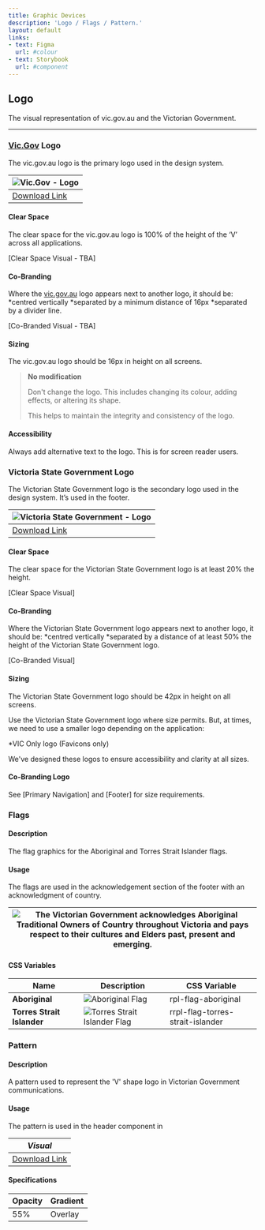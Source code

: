 ```yaml
---
title: Graphic Devices
description: 'Logo / Flags / Pattern.'
layout: default
links:
- text: Figma
  url: #colour
- text: Storybook
  url: #component
---
```


## Logo

The visual representation of vic.gov.au and the Victorian Government.

---

### [Vic.Gov](https://www.vic.gov.au/) Logo

The vic.gov.au logo is the primary logo used in the design system.

|![Vic.Gov - Logo](/assets/img/vic-gov-au-logo.png) |
|---------------------------- |
| [Download Link](https://www.vic.gov.au/)  |

#### Clear Space

The clear space for the vic.gov.au logo is 100% of the height of the ‘V’ across all applications.

[Clear Space Visual - TBA]

#### Co-Branding

Where the [vic.gov.au](https://www.vic.gov.au/) logo appears next to another logo, it should be:
*centred vertically
*separated by a minimum distance of 16px
*separated by a divider line.

[Co-Branded Visual - TBA]

#### Sizing

The vic.gov.au logo should be 16px in height on all screens.

>**No modification** 
>
>Don't change the logo. This includes changing its colour, adding effects, or altering its shape.
>
>This helps to maintain the integrity and consistency of the logo.

#### Accessibility 

Always add alternative text to the logo. This is for screen reader users.

### Victoria State Government Logo

The Victorian State Government logo is the secondary logo used in the design system. It’s used in the footer. 

|![Victoria State Government - Logo](/assets/img/vic-state-gov-logo.png) |
|---------------------------- |
| [Download Link](https://www.vic.gov.au/)  |

#### Clear Space

The clear space for the Victorian State Government logo is at least 20% the height.

[Clear Space Visual]

#### Co-Branding
Where the Victorian State Government logo appears next to another logo, it should be:
*centred vertically
*separated by a distance of at least 50% the height of the Victorian State Government logo.

[Co-Branded Visual]

#### Sizing

The Victorian State Government logo should be 42px in height on all screens.

Use the Victorian State Government logo where size permits. But, at times, we need to use a smaller logo depending on the application:

*VIC Only logo (Favicons only)

We've designed these logos to ensure accessibility and clarity at all sizes.

#### Co-Branding Logo

See [Primary Navigation] and [Footer] for size requirements.

### Flags

#### Description
The flag graphics for the Aboriginal and Torres Strait Islander flags. 

#### Usage
The flags are used in the acknowledgement section of the footer with an acknowledgment of country. 

|![The Victorian Government acknowledges Aboriginal Traditional Owners of Country throughout Victoria and pays respect to their cultures and Elders past, present and emerging.](/assets/img/flags-acknowledgement.png) |
| ------ |

#### CSS Variables

| **Name**  | **Description**      | **CSS Variable**   |
| ------ | ---------------------------- |---------------------------- |
| **Aboriginal** | ![Aboriginal Flag](/assets/img/flag-aboriginal.png)  |rpl-flag-aboriginal  |
| **Torres Strait Islander**  | ![Torres Strait Islander Flag](/assets/img/flag-torres-straight-islander.png)  |rrpl-flag-torres-strait-islander  |

### Pattern

#### Description

A pattern used to represent the 'V' shape logo in Victorian Government communications. 

#### Usage

The pattern is used in the header component in 

|*Visual*|
|---------------------------- |
| [Download Link](https://www.vic.gov.au/)  |

#### Specifications

| **Opacity**  | **Gradient**           |
| ------ | ---------------------------- |
| 55% | Overlay  |




